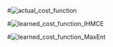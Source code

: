 #![actual_cost_function](https://github.com/GIOVRUSSO/Control-Group-Code/assets/62793703/d768b451-9746-4da1-981f-d9e40dd9a7b0)



#![learned_cost_function_IHMCE](https://github.com/GIOVRUSSO/Control-Group-Code/assets/62793703/e5a3160e-b3b1-4846-85a1-6ccc5ddff65d)


#![learned_cost_function_MaxEnt](https://github.com/GIOVRUSSO/Control-Group-Code/assets/62793703/b80e1b31-e4bb-48ea-bc75-a530e3192a84)

